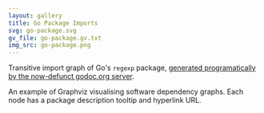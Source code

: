 ```yaml
---
layout: gallery
title: Go Package Imports
svg: go-package.svg
gv_file: go-package.gv.txt
img_src: go-package.png
---
```


Transitive import graph of Go's `regexp` package,
[generated programatically by the now-defunct godoc.org server](https://github.com/golang/gddo/blob/721e228c7686d830b5decc691a4dc7e6a6e94888/gddo-server/graph.go#L34).

An example of Graphviz visualising software dependency graphs. Each node has a
package description tooltip and hyperlink URL.
